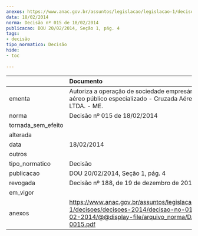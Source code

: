 ```yaml
---
anexos: https://www.anac.gov.br/assuntos/legislacao/legislacao-1/decisoes/decisoes-2014/decisao-no-015-de-18-02-2014/@@display-file/arquivo_norma/DA2014-0015.pdf
data: 18/02/2014
norma: Decisão nº 015 de 18/02/2014
publicacao: DOU 20/02/2014, Seção 1, pág. 4
tags:
- decisão
tipo_normatico: Decisão
hide: 
- toc 
 
---
```


|                    | Documento                                                                                                                                                 |
|:-------------------|:----------------------------------------------------------------------------------------------------------------------------------------------------------|
| ementa             | Autoriza a operação de sociedade empresária de serviço aéreo público especializado - Cruzada Aéreo Agrícola LTDA. - ME.                                   |
| norma              | Decisão nº 015 de 18/02/2014                                                                                                                              |
| tornada_sem_efeito |                                                                                                                                                           |
| alterada           |                                                                                                                                                           |
| data               | 18/02/2014                                                                                                                                                |
| outros             |                                                                                                                                                           |
| tipo_normatico     | Decisão                                                                                                                                                   |
| publicacao         | DOU 20/02/2014, Seção 1, pág. 4                                                                                                                           |
| revogada           | Decisão nº 188, de 19 de dezembro de 2018.                                                                                                                |
| em_vigor           |                                                                                                                                                           |
| anexos             | https://www.anac.gov.br/assuntos/legislacao/legislacao-1/decisoes/decisoes-2014/decisao-no-015-de-18-02-2014/@@display-file/arquivo_norma/DA2014-0015.pdf |